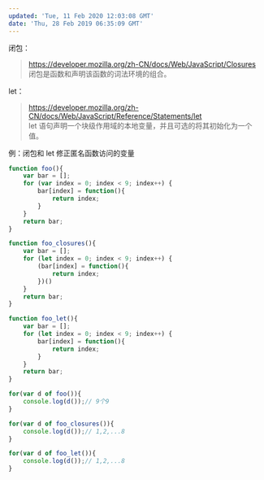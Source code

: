 ```yaml
---
updated: 'Tue, 11 Feb 2020 12:03:08 GMT'
date: 'Thu, 28 Feb 2019 06:35:09 GMT'
---
```


闭包：

> <https://developer.mozilla.org/zh-CN/docs/Web/JavaScript/Closures>\
> 闭包是函数和声明该函数的词法环境的组合。

let：

> <https://developer.mozilla.org/zh-CN/docs/Web/JavaScript/Reference/Statements/let>\
> let 语句声明一个块级作用域的本地变量，并且可选的将其初始化为一个值。

例：闭包和 let 修正匿名函数访问的变量

```js
function foo(){
    var bar = [];
    for (var index = 0; index < 9; index++) {
        bar[index] = function(){
            return index;
        }
    }
    return bar;
}

function foo_closures(){
    var bar = [];
    for (let index = 0; index < 9; index++) {
        (bar[index] = function(){
            return index;
        })()
    }
    return bar;
}

function foo_let(){
    var bar = [];
    for (let index = 0; index < 9; index++) {
        bar[index] = function(){
            return index;
        }
    }
    return bar;
}

for(var d of foo()){
    console.log(d());// 9个9
}

for(var d of foo_closures()){
    console.log(d());// 1,2,...8
}

for(var d of foo_let()){
    console.log(d());// 1,2,...8
}
```
